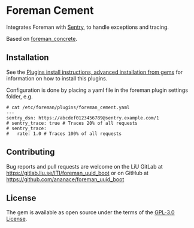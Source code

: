 # Foreman Cement

Integrates Foreman with [Sentry](https://getsentry.com/), to handle exceptions and tracing.

Based on [foreman_concrete](https://github.com/timogoebel/foreman_concrete/).

## Installation

See the [Plugins install instructions, advanced installation from gems](https://theforeman.org/plugins/#2.3AdvancedInstallationfromGems) for information on how to install this plugins.

Configuration is done by placing a yaml file in the foreman plugin settings folder, e.g.
```console
# cat /etc/foreman/plugins/foreman_cement.yaml
---
sentry_dsn: https://abcdef0123456789@sentry.example.com/1
# sentry_trace: true # Traces 20% of all requests
# sentry_trace:
#   rate: 1.0 # Traces 100% of all requests
```

## Contributing

Bug reports and pull requests are welcome on the LiU GitLab at https://gitlab.liu.se/ITI/foreman_uuid_boot or on GitHub at https://github.com/ananace/foreman_uuid_boot

## License

The gem is available as open source under the terms of the [GPL-3.0 License](https://opensource.org/licenses/GPL-3.0).

